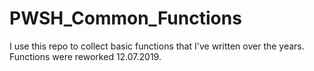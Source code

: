 # PWSH_Common_Functions

I use this repo to collect basic functions that I've written over the years. Functions were reworked 12.07.2019.

